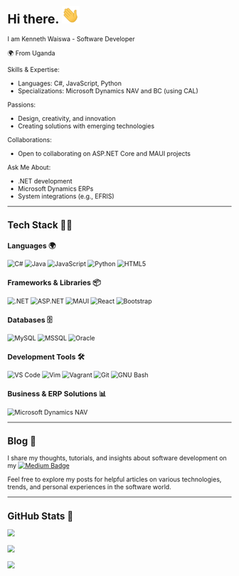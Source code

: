 # Hi there. <img src="assets/wave.gif" width="40">

I am Kenneth Waiswa - Software Developer

🌍 From Uganda

Skills & Expertise:

- Languages: C#, JavaScript, Python
- Specializations: Microsoft Dynamics NAV and BC (using CAL)
  
Passions:

- Design, creativity, and innovation
- Creating solutions with emerging technologies
  
Collaborations:

- Open to collaborating on ASP.NET Core and MAUI projects
  
Ask Me About:

- .NET development
- Microsoft Dynamics ERPs
- System integrations (e.g., EFRIS)

---
## Tech Stack 👩‍💻  

### Languages 🌍  
![C#](https://img.shields.io/badge/c%23-%23239120.svg?style=for-the-badge&logo=c-sharp&logoColor=white) ![Java](https://img.shields.io/badge/java-%23ED8B00.svg?style=for-the-badge&logo=openjdk&logoColor=white) ![JavaScript](https://img.shields.io/badge/javascript-%23323330.svg?style=for-the-badge&logo=javascript&logoColor=%23F7DF1E) ![Python](https://img.shields.io/badge/python-3670A0?style=for-the-badge&logo=python&logoColor=ffdd54) ![HTML5](https://img.shields.io/badge/html5-%23E34F26.svg?style=for-the-badge&logo=html5&logoColor=white)  

### Frameworks & Libraries 📦  
![.NET](https://img.shields.io/badge/.NET-512BD4?style=for-the-badge&logo=dotnet&logoColor=white) ![ASP.NET](https://img.shields.io/badge/ASP.NET-512BD4?style=for-the-badge&logo=dotnet&logoColor=white) ![MAUI](https://img.shields.io/badge/MAUI-0078D4?style=for-the-badge&logo=xamarin&logoColor=white) ![React](https://img.shields.io/badge/react-%2320232a.svg?style=for-the-badge&logo=react&logoColor=%2361DAFB) ![Bootstrap](https://img.shields.io/badge/Bootstrap-%237952B3.svg?style=for-the-badge&logo=bootstrap&logoColor=white)  

### Databases 🗄️  
![MySQL](https://img.shields.io/badge/MySQL-%234479A1.svg?style=for-the-badge&logo=mysql&logoColor=white) ![MSSQL](https://img.shields.io/badge/MSSQL-%23000F49.svg?style=for-the-badge&logo=microsoft-sql-server&logoColor=white) ![Oracle](https://img.shields.io/badge/Oracle-%23F80000.svg?style=for-the-badge&logo=oracle&logoColor=white)


### Development Tools 🛠️  
![VS Code](https://img.shields.io/badge/VS%20Code-%23007ACC.svg?style=for-the-badge&logo=visual-studio-code&logoColor=white) ![Vim](https://img.shields.io/badge/Vim-%23019733.svg?style=for-the-badge&logo=vim&logoColor=white) ![Vagrant](https://img.shields.io/badge/Vagrant-%231563FF.svg?style=for-the-badge&logo=vagrant&logoColor=white) ![Git](https://img.shields.io/badge/Git-%23F05032.svg?style=for-the-badge&logo=git&logoColor=white) ![GNU Bash](https://img.shields.io/badge/GNU%20Bash-%234EAA25.svg?style=for-the-badge&logo=GNU-Bash&logoColor=white)  

### Business & ERP Solutions 📊  
![Microsoft Dynamics NAV](https://img.shields.io/badge/Microsoft_Dynamics_NAV-00A1F1?style=for-the-badge&logo=microsoft-dynamics&logoColor=white)  


---
## Blog 📖

I share my thoughts, tutorials, and insights about software development on my [![Medium Badge](https://img.shields.io/badge/Medium-12100E.svg?&style=for-the-badge&logo=medium&logoColor=white)](https://medium.com/@waiswak)

Feel free to explore my posts for helpful articles on various technologies, trends, and personal experiences in the software world.

---

## GitHub Stats 🌱​
![](https://github-readme-stats.vercel.app/api/top-langs/?username=WaiswaK&theme=transparent&hide_border=false&include_all_commits=false&count_private=false&layout=compact)<br/>
<br/>
![](https://github-readme-stats.vercel.app/api?username=WaiswaK&theme=transparent&hide_border=false&include_all_commits=false&count_private=false)<br/>
<br/>
![](https://nirzak-streak-stats.vercel.app/?user=WaiswaK&theme=transparent&hide_border=false)<br/>
